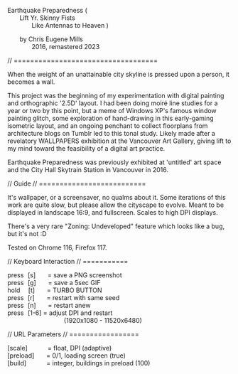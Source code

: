 Earthquake Preparedness (  
   Lift Yr. Skinny Fists  
      Like Antennas to Heaven )  
  
   by Chris Eugene Mills  
      2016, remastered 2023  

// ===================================

When the weight of an unattainable city skyline is pressed upon a person, it becomes a wall.

This project was the beginning of my experimentation with digital painting and orthographic '2.5D' layout. I had been doing moiré line studies for a year or two by this point, but a meme of Windows XP's famous window painting glitch, some exploration of hand-drawing in this early-gaming isometric layout, and an ongoing penchant to collect floorplans from architecture blogs on Tumblr led to this tonal study. Likely made after a revelatory WALLPAPERS exhibition at the Vancouver Art Gallery, giving lift to my mind toward the feasibility of a digital art practice.

Earthquake Preparedness was previously exhibited at 'untitled' art space and the City Hall Skytrain Station in Vancouver in 2016.

// Guide // ==========================

It's wallpaper, or a screensaver, no qualms about it. Some iterations of this work are quite slow, but please allow the cityscape to evolve. Meant to be displayed in landscape 16:9, and fullscreen. Scales to high DPI displays.

There's a very rare "Zoning: Undeveloped" feature which looks like a bug, but it's not :D

Tested on Chrome 116, Firefox 117.

// Keyboard Interaction // ===========

press [s]   = save a PNG screenshot  
press [g]   = save a 5sec GIF  
hold  [t]   = TURBO BUTTON  
press [r]   = restart with same seed  
press [n]   = restart anew  
press [1-6] = adjust DPI and restart  
              (1920x1080 - 11520x6480)  

// URL Parameters // =================

[scale]     = float, DPI (adaptive)  
[preload]   = 0/1, loading screen (true)  
[build]     = integer, buildings in preload (100)  
